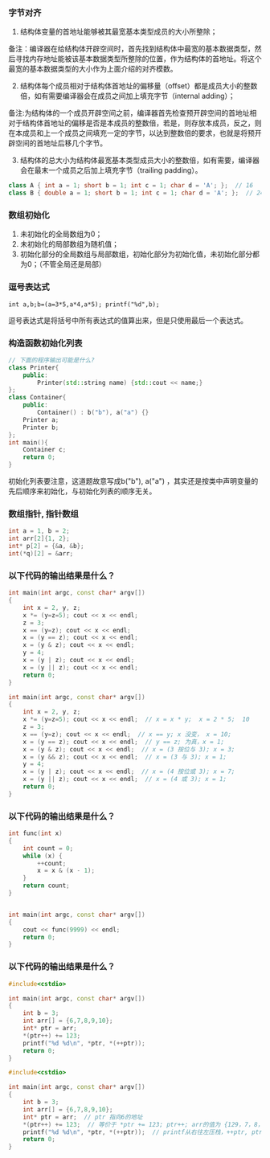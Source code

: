


### 字节对齐


1. 结构体变量的首地址能够被其最宽基本类型成员的大小所整除；

备注：编译器在给结构体开辟空间时，首先找到结构体中最宽的基本数据类型，然后寻找内存地址能被该基本数据类型所整除的位置，作为结构体的首地址。将这个最宽的基本数据类型的大小作为上面介绍的对齐模数。

2. 结构体每个成员相对于结构体首地址的偏移量（offset）都是成员大小的整数倍，如有需要编译器会在成员之间加上填充字节（internal adding）；

备注:为结构体的一个成员开辟空间之前，编译器首先检查预开辟空间的首地址相对于结构体首地址的偏移是否是本成员的整数倍，若是，则存放本成员，反之，则在本成员和上一个成员之间填充一定的字节，以达到整数倍的要求，也就是将预开辟空间的首地址后移几个字节。

3. 结构体的总大小为结构体最宽基本类型成员大小的整数倍，如有需要，编译器会在最末一个成员之后加上填充字节（trailing padding）。

```cpp
class A { int a = 1; short b = 1; int c = 1; char d = 'A'; };  // 16
class B { double a = 1; short b = 1; int c = 1; char d = 'A'; };  // 24
```


### 数组初始化

1. 未初始化的全局数组为0；
2. 未初始化的局部数组为随机值；
3. 初始化部分的全局数组与局部数组，初始化部分为初始化值，未初始化部分都为0；（不管全局还是局部）

### 逗号表达式

`int a,b;b=(a=3*5,a*4,a*5); printf("%d",b);`

逗号表达式是将括号中所有表达式的值算出来，但是只使用最后一个表达式。


### 构造函数初始化列表

```cpp
// 下面的程序输出可能是什么?
class Printer{
    public:
        Printer(std::string name) {std::cout << name;}
};
class Container{
    public:
        Container() : b("b"), a("a") {}
    Printer a;
    Printer b;
};
int main(){
    Container c;
    return 0;
}
```

初始化列表要注意，这道题故意写成b("b"), a("a") ，其实还是按类中声明变量的先后顺序来初始化，与初始化列表的顺序无关。


### 数组指针, 指针数组

```cpp
int a = 1, b = 2;
int arr[2]{1, 2};
int* p[2] = {&a, &b};
int(*q)[2] = &arr;
```


### 以下代码的输出结果是什么？

```cpp
int main(int argc, const char* argv[])
{
    int x = 2, y, z;
    x *= (y=z=5); cout << x << endl;
    z = 3;
    x == (y=z); cout << x << endl;
    x = (y == z); cout << x << endl;
    x = (y & z); cout << x << endl;
    y = 4;
    x = (y | z); cout << x << endl;
    x = (y || z); cout << x << endl;
    return 0;
}
```

```cpp
int main(int argc, const char* argv[])
{
    int x = 2, y, z;
    x *= (y=z=5); cout << x << endl;  // x = x * y;  x = 2 * 5;  10
    z = 3;
    x == (y=z); cout << x << endl;  // x == y; x 没变， x = 10;
    x = (y == z); cout << x << endl;  // y == z; 为真，x = 1;
    x = (y & z); cout << x << endl;  // x = (3 按位与 3); x = 3;
    x = (y && z); cout << x << endl;  // x = (3 与 3); x = 1;
    y = 4;
    x = (y | z); cout << x << endl;  // x = (4 按位或 3); x = 7;
    x = (y || z); cout << x << endl;  // x = (4 或 3); x = 1;
    return 0;
}
```

### 以下代码的输出结果是什么？

```cpp
int func(int x)
{
    int count = 0;
    while (x) {
        ++count;
        x = x & (x - 1);
    }
    return count;
}


int main(int argc, const char* argv[])
{
    cout << func(9999) << endl;
    return 0;
}

```


### 以下代码的输出结果是什么？

```cpp
#include<cstdio>

int main(int argc, const char* argv[])
{
    int b = 3;
    int arr[] = {6,7,8,9,10};
    int* ptr = arr;
    *(ptr++) += 123;
    printf("%d %d\n", *ptr, *(++ptr));
    return 0;
}
```


```cpp
#include<cstdio>

int main(int argc, const char* argv[])
{
    int b = 3;
    int arr[] = {6,7,8,9,10};
    int* ptr = arr;  // ptr 指向6的地址
    *(ptr++) += 123;  // 等价于 *ptr += 123; ptr++; arr的值为 {129，7，8，9，10}，ptr指向7
    printf("%d %d\n", *ptr, *(++ptr));  // printf从右往左压栈，++ptr, ptr 指向8的位置，输出 8 8
    return 0;
}
```
